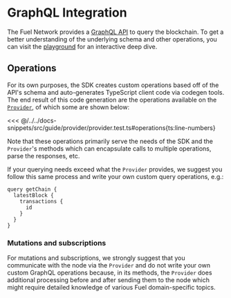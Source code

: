 # GraphQL Integration

The Fuel Network provides a [GraphQL API](https://docs.fuel.network/docs/graphql/overview/) to query the blockchain. To get a better understanding of the underlying schema and other operations, you can visit the [playground](https://beta-5.fuel.network/playground) for an interactive deep dive.

## Operations

For its own purposes, the SDK creates custom operations based off of the API's schema and auto-generates TypeScript client code via codegen tools.
The end result of this code generation are the operations available on the [`Provider`](./provider/index.md), of which some are shown below:

<<< @/../../docs-snippets/src/guide/provider/provider.test.ts#operations{ts:line-numbers}

Note that these operations primarily serve the needs of the SDK and the `Provider`'s methods which can encapsulate calls to multiple operations, parse the responses, etc.

If your querying needs exceed what the `Provider` provides, we suggest you follow this same process and write your own custom query operations, e.g.:

```gql
query getChain {
  latestBlock {
    transactions {
      id
    }
  }
}
```

### Mutations and subscriptions

For mutations and subscriptions, we strongly suggest that you communicate with the node via the `Provider` and do not write your own custom GraphQL operations because, in its methods, the `Provider` does additional processing before and after sending them to the node which might require detailed knowledge of various Fuel domain-specific topics.
